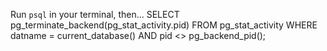 Run ```psql``` in your terminal, then...
    SELECT pg_terminate_backend(pg_stat_activity.pid)
    FROM pg_stat_activity
    WHERE datname = current_database()
      AND pid <> pg_backend_pid();